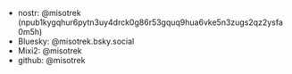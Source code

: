 - nostr: @misotrek (npub1kygqhur6pytn3uy4drck0g86r53gquq9hua6vke5n3zugs2qz2ysfa0m5h)
- Bluesky: @misotrek.bsky.social
- Mixi2: @misotrek
- github: @misotrek
